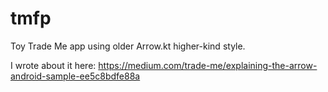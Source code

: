 # tmfp
Toy Trade Me app using older Arrow.kt higher-kind style.

I wrote about it here:
https://medium.com/trade-me/explaining-the-arrow-android-sample-ee5c8bdfe88a

